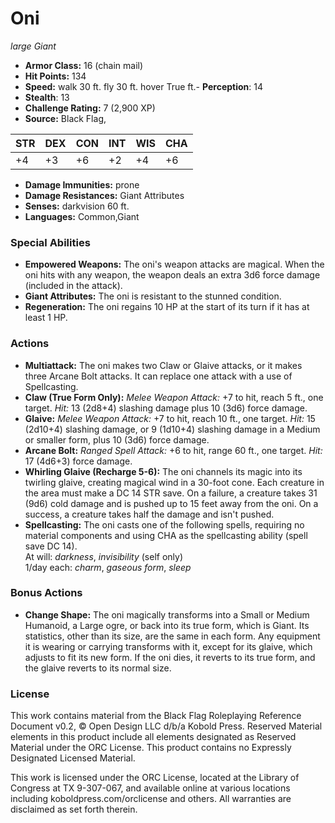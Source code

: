 # Oni

*large* *Giant*

- **Armor Class:** 16 (chain mail)
- **Hit Points:** 134 
- **Speed:** walk 30 ft. fly 30 ft. hover True ft.- **Perception**: 14
- **Stealth**: 13
- **Challenge Rating:** 7 (2,900 XP)
- **Source:** Black Flag,

| STR | DEX | CON | INT | WIS | CHA |
| --- | --- | --- | --- | --- | --- |
| +4 | +3 | +6 | +2 | +4 | +6 |

- **Damage Immunities:** prone
- **Damage Resistances:** Giant Attributes
- **Senses:** darkvision 60 ft.
- **Languages:** Common,Giant

### Special Abilities

- **Empowered Weapons:** The oni's weapon attacks are magical. When the oni hits with any weapon, the weapon deals an extra 3d6 force damage (included in the attack).
- **Giant Attributes:** The oni is resistant to the stunned condition.
- **Regeneration:** The oni regains 10 HP at the start of its turn if it has at least 1 HP.

### Actions

- **Multiattack:** The oni makes two Claw or Glaive attacks, or it makes three Arcane Bolt attacks. It can replace one attack with a use of Spellcasting.
- **Claw (True Form Only):** _Melee Weapon Attack:_ +7 to hit, reach 5 ft., one target. _Hit:_ 13 (2d8+4) slashing damage plus 10 (3d6) force damage.
- **Glaive:** _Melee Weapon Attack:_ +7 to hit, reach 10 ft., one target. _Hit:_ 15 (2d10+4) slashing damage, or 9 (1d10+4) slashing damage in a Medium or smaller form, plus 10 (3d6) force damage.
- **Arcane Bolt:** _Ranged Spell Attack:_ +6 to hit, range 60 ft., one target. _Hit:_ 17 (4d6+3) force damage.
- **Whirling Glaive (Recharge 5-6):** The oni channels its magic into its twirling glaive, creating magical wind in a 30-foot cone. Each creature in the area must make a DC 14 STR save. On a failure, a creature takes 31 (9d6) cold damage and is pushed up to 15 feet away from the oni. On a success, a creature takes half the damage and isn't pushed.
- **Spellcasting:** The oni casts one of the following spells, requiring no material components and using CHA as the spellcasting ability (spell save DC 14).<br>At will: _darkness_, _invisibility_ (self only)<br>1/day each: _charm_, _gaseous form_, _sleep_

### Bonus Actions

- **Change Shape:** The oni magically transforms into a Small or Medium Humanoid, a Large ogre, or back into its true form, which is Giant. Its statistics, other than its size, are the same in each form. Any equipment it is wearing or carrying transforms with it, except for its glaive, which adjusts to fit its new form. If the oni dies, it reverts to its true form, and the glaive reverts to its normal size.


### License

This work contains material from the Black Flag Roleplaying Reference Document v0.2, © Open Design LLC d/b/a Kobold Press. Reserved Material elements in this product include all elements designated as Reserved Material under the ORC License. This product contains no Expressly Designated Licensed Material.

This work is licensed under the ORC License, located at the Library of Congress at TX 9-307-067, and available online at various locations including koboldpress.com/orclicense and others. All warranties are disclaimed as set forth therein.
